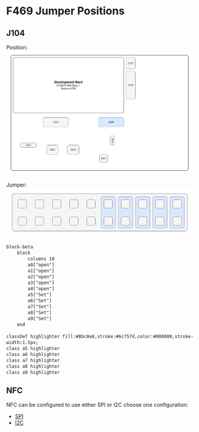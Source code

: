 # F469 Jumper Positions

## J104

Position:
<img src=../../../Documentation/Jumper/HardwareJumper-J104.png width="500">

Jumper:
<img src=../../../Documentation/Jumper/HardwareJumper-J104_F469.png width="500">

```mermaid
block-beta
    block
        columns 10
        a0["open"]
        a1["open"]
        a2["open"]
        a3["open"]
        a4["open"]
        a5["Set"]
        a6["Set"]
        a7["Set"]
        a8["Set"]
        a9["Set"]
    end

classDef highlighter fill:#8bc8e8,stroke:#6c757d,color:#000000,stroke-width:1.5px;
class a5 highlighter
class a6 highlighter
class a7 highlighter
class a8 highlighter
class a9 highlighter
```

## NFC
NFC can be configured to use either SPI or I2C choose one configuration:
- [SPI](NFC_SPI_F469.md)
- [I2C](NFC_I2C_F469.md)